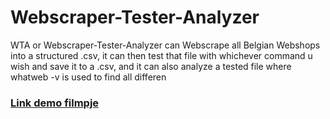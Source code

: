 # Webscraper-Tester-Analyzer
WTA or Webscraper-Tester-Analyzer can Webscrape all Belgian Webshops into a structured .csv, it can then test that file with whichever command u wish and save it to a .csv, and it can also analyze a tested file where whatweb -v is used to find all differen


### [Link demo filmpje](https://apbe-my.sharepoint.com/personal/s103983_ap_be/_layouts/15/onedrive.aspx?id=%2Fpersonal%2Fs103983%5Fap%5Fbe%2FDocuments%2FAttachments%2FMagnus%5Fopus%2Ewmv&parent=%2Fpersonal%2Fs103983%5Fap%5Fbe%2FDocuments%2FAttachments&originalPath=aHR0cHM6Ly9hcGJlLW15LnNoYXJlcG9pbnQuY29tLzp2Oi9nL3BlcnNvbmFsL3MxMDM5ODNfYXBfYmUvRVh5MTdMWGdOZU5GZzE0RURmOW9pdW9CTG40U1FPVC1zREpWNVFVX282WkhPQT9ydGltZT1kNGlQWG9hMjJFZw)
